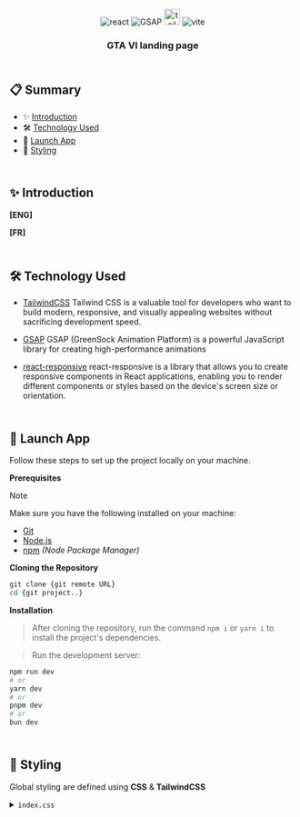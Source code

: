 <div align="center">
  <a href="" target="_blanck"><img src="./public" alt=""></a>
   <div align="center">
      <img src="https://camo.githubusercontent.com/36aa3f9d0250d285d322005ff1f4d216512f13c31e434a013c34dd864fa1c4b2/68747470733a2f2f696d672e736869656c64732e696f2f62616467652f2d52656163742d626c75653f7374796c653d666f722d7468652d6261646765266c6f676f3d7265616374266c6f676f436f6c6f723d7768697465" alt="react" />
      <img src="https://camo.githubusercontent.com/807d5ee9099d29a72a272dde7a881f0bc4a9918095513f4d5209110958c62ef9/68747470733a2f2f696d672e736869656c64732e696f2f62616467652f2d475341502d3838434530323f7374796c653d666f722d7468652d6261646765266c6f676f3d677265656e736f636b266c6f676f436f6c6f723d7768697465" alt="GSAP" />
      <img src="https://img.shields.io/badge/-Tailwind_CSS-black?style=for-the-badge&logoColor=white&logo=tailwindcss&color=06B6D4" height="28px" alt="tailwindcss" />
      <img src="https://img.shields.io/badge/-Vite-black?style=for-the-badge&logoColor=white&logo=vite&color=646CFF" alt="vite" />
    </div>
  <h3 align="center">GTA VI landing page</h3>
</div>

## <br /> 📋 <a name="table">Summary</a>

- ✨ [Introduction](#introduction)
- 🛠 [Technology Used](#tech-stack)
- 🚀 [Launch App](#launch-app)
- 🎨 [Styling](#style)

## <br /> <a name="introduction">✨ Introduction</a>

**[ENG]**

**[FR]**

## <br /> <a name="tech-stack">🛠 Technology Used</a>

- [TailwindCSS](https://tailwindcss.com/docs/installation)
Tailwind CSS is a valuable tool for developers who want to build modern, responsive, and visually appealing websites without sacrificing development speed.

- [GSAP](https://greensock.com/gsap/)
GSAP (GreenSock Animation Platform) is a powerful JavaScript library for creating high-performance animations

- [react-responsive](https://www.npmjs.com/package/react-responsive)
react-responsive is a library that allows you to create responsive components in React applications, enabling you to render different components or styles based on the device's screen size or orientation.

## <br /> <a name="launch-app">🚀 Launch App</a>

Follow these steps to set up the project locally on your machine.

**Prerequisites**

>[!NOTE]
> Make sure you have the following installed on your machine:

- [Git](https://git-scm.com/)
- [Node.js](https://nodejs.org/en)
- [npm](https://www.npmjs.com/) *(Node Package Manager)*

**Cloning the Repository**

```bash
git clone {git remote URL}
cd {git project..}
```

**Installation**

> After cloning the repository, run the command `npm i` or `yarn i` to install the project's dependencies.

> Run the development server:

```bash
npm run dev
# or
yarn dev
# or
pnpm dev
# or
bun dev
```

## <br /> <a name="style">🎨 Styling</a>

Global styling are defined using **CSS** & **TailwindCSS**

<details>
<summary><code>index.css</code></summary>

```css
@import "tailwindcss";

@font-face {
  font-family: "Long";
  src: url("/fonts/long.woff")
}

@font-face {
  font-family: "Round";
  src: url("/fonts/round.woff")
}

@font-face {
  font-family: "Round Bold";
  src: url("/fonts/round-bold.woff")
}

@theme {
  --font-long: "Long", sans-serif;
  --font-sans: "Round Bold", sans-serif;
  --font-round-bold: "Round Bold", sans-serif;
  --color-yellow: #fff9cb;
  --color-pink: #ffb0c4;
  --breakpoint-sm: 40rem; /* 640px */
  --breakpoint-xs: 20rem; /* 320px */
  --breakpoint-3xl: 120rem; /* 1920px */
}

body {
  width: 100%;
  overflow-x: hidden;
  font-family: "Round", sans-serif;
  background-color: black;
}

main {
  @apply black-gradient-bg;
}

@layer utilities {
  .flex-center {
    @apply flex items-center justify-center;
  }

  .col-center {
    @apply flex flex-col items-center justify-center;
  }

  .abs-center {
    @apply absolute top-1/2 left-1/2 -translate-x-1/2 -translate-y-1/2;
  }
}

@layer components {
  main {
    @apply w-dvw overflow-x-hidden
  }

  nav {
    @apply fixed top-0 left-0 w-full flex justify-between items-center md:p-16 p-5 z-[100]
  }

  gradient-title {
    @apply text-[5rem] md:text-[8rem] font-round-bold font-extrabold uppercase md:leading-[7rem] leading-[4.5rem] text-center bg-gradient-to-r from-pink-400 via-red-400 to-yellow-400 bg-clip-text text-transparent
  }

  .hero-section {
    @apply w-dvw h-dvh relative overflow-hidden;

    .scale-out {
      @apply object-cover md:scale-125 h-full;
    }

    .title-logo {
      @apply absolute h-full md:scale-125 top-0 object-cover;
    }

    .trailer-logo {
      @apply absolute -bottom-5 w-48 left-1/2 -translate-x-1/2;
    }

    .play-img {
      @apply rounded-full md:size-28 size-20 bg-white absolute top-1/2 left-1/2 -translate-x-1/2 -translate-y-1/2 flex justify-center items-center;
    }

    .fake-logo-wrapper {
      @apply absolute z-50 xs:top-[9.5rem] sm:top-[12.8rem] md:top-[8.5rem] 2xl:top-44 3xl:top-48 left-1/2 -translate-x-1/2;
    }

    .overlay-logo {
      @apply size-full object-cover opacity-0 w-60 md:w-60 2xl:w-72 3xl:w-80;
    }
  }

  .first-vd-wrapper {
    .first-vd {
      @apply size-full object-cover md:[object-position:50%_center] [object-position:75%_center];
    }
  }

  .entrance-message {
    @apply absolute inset-0 w-full h-dvh overflow-hidden z-20 opacity-100;

    .entrance-logo {
      @apply 2xl:w-72 3xl:w-80 md:w-60 w-48 absolute xs:top-[9.5rem] sm:top-[12.8rem] md:top-[8.5rem] 2xl:top-44 3xl:top-48 left-1/2 -translate-x-1/2;
    }

    .text-wrapper {
      @apply mt-40 md:mt-60 2xl:mt-44 3xl:top-48;
    }
  }

  .jason {
    @apply relative z-10 lg:ps-40 2xl:ps-80 ps-10 py-40 mt-60 flex lg:flex-row flex-col justify-between gap-5 w-dvw overflow-x-hidden;

    h1 {
      @apply text-yellow font-long uppercase text-8xl mb-20;
    }

    h2 {
      @apply text-pink md:text-5xl text-3xl mb-7 md:pe-20 pe-10;
    }

    p {
      @apply text-white md:text-2xl text-lg md:pe-28 pe-14;
    }

    .jason-1 {
      @apply bg-yellow lg:h-[80vh] w-auto -translate-x-5;

      img {
        @apply size-full object-cover [object-position:5%_center] hover:scale-[0.98] transition duration-700 ease-in-out;
      }
    }

    .jason-2 {
      @apply bg-yellow h-[90vh] w-auto md:mt-36 mt-20 -translate-x-5;

      img {
        @apply size-full object-cover [object-position:80%_center] hover:scale-x-[0.97] hover:scale-y-[0.98] transition duration-700 ease-in-out;
      }
    }

    .jason-3 {
      @apply bg-yellow h-[50vh] md:w-[60%] -translate-x-5;

      img {
        @apply size-full object-cover [object-position:42%_center] hover:scale-[0.97] transition duration-700 ease-in-out;
      }
    }
  }

  .lucia {
    @apply relative;
  }

  .lucia-life {
    @apply relative z-10 py-40 mt-60 flex lg:flex-row flex-col justify-between gap-5 w-dvw overflow-x-hidden;

    h1 {
      @apply text-yellow font-long uppercase text-8xl mb-20;
    }

    h2 {
      @apply text-pink md:text-5xl text-3xl mb-7 md:pe-20 pe-10;
    }

    p {
      @apply text-white md:text-2xl text-lg md:pe-28 pe-14;
    }

    p:last-of-type {
      @apply md:hidden block xl:block;
    }

    .lucia-1 {
      @apply bg-yellow lg:h-[80vh] w-auto -translate-x-5;

      img {
        @apply size-full object-cover [object-position:85%_center] hover:scale-[0.98] transition duration-700 ease-in-out;
      }
    }

    .lucia-2 {
      @apply bg-yellow lg:h-[60vh] lg:w-[70%] w-[80%] md:my-36 my-20 lg:-translate-x-5 translate-x-5;

      img {
        @apply size-full object-cover [object-position:50%_center] hover:scale-x-[0.98] hover:scale-y-[0.98] transition duration-700 ease-in-out;
      }
    }

    .lucia-3 {
      @apply bg-yellow lg:h-[90vh] md:w-[60%] -translate-x-5;

      img {
        @apply size-full object-cover [object-position:62%_center] hover:scale-x-[0.98] hover:scale-y-[0.99] transition duration-700 ease-in-out;
      }
    }
  }

  .post-card {
    @apply relative flex justify-center items-center pb-80 shadow-2xl;

    .animated-gradient-bg {
      @apply absolute w-full md:h-[200vh] h-[220vh] left-0 xl:-bottom-1/2 md:-bottom-5/6;
    }

    .post-card-wrapper {
      @apply xl:mx-56 md:mx-12 mx-5 xl:h-[85vh] md:h-[40vh] h-[30vh] w-full flex justify-center items-center overflow-hidden relative;

      video {
        @apply w-full h-full 2xl:scale-x-105 object-cover;
      }

      img {
        @apply absolute z-10 w-full h-full;
      }

      button {
        @apply rounded-full bg-white absolute left-1/2 -translate-x-1/2 md:bottom-16 -bottom-28 md:w-fit w-2/3 px-5 md:px-7 py-4 text-lg;
      }
    }

    .final {
      @apply relative h-dvh overflow-hidden;

      .final-content {
        @apply scale-110;
      }
    }

    .final-message {
      @apply absolute w-full h-dvh overflow-hidden z-50 opacity-100;
    }
  }
}

@layer utilities {
  .black-gradient-bg {
    background: linear-gradient(223.17deg,
        rgb(28, 24, 41) 0%,
        rgb(27, 24, 40) 8.61%,
        rgb(25, 23, 36) 17.21%,
        rgb(22, 21, 32) 25.82%,
        rgb(20, 19, 28) 34.42%,
        rgb(18, 18, 24) 43.03%,
        rgb(17, 17, 23) 51.63%);
  }

  .entrance-message {
    mask-image: url("/images/big-hero-text.svg");
    mask-repeat: no-repeat;
    mask-size: 100% 100%;
  }

  .mask-wrapper {
    mask-image: url("/images/big-hero-text.svg");
    mask-repeat: no-repeat;
  }

  .animated-gradient-bg {
    background: linear-gradient(135deg, #1e2a52 0%, #6e4b91 100%);
  }

  .jason-content {
    background: radial-gradient(ellipse, #111117 20%, transparent 70%);
  }

  .lucia-life-content {
    background: radial-gradient(ellipse, #111117 20%, transparent 70%);
  }
}
```
</details>